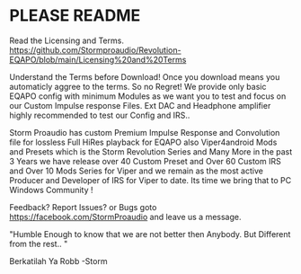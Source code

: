 # PLEASE README 
Read the Licensing and Terms. 
https://github.com/Stormproaudio/Revolution-EQAPO/blob/main/Licensing%20and%20Terms

Understand the Terms before Download!
Once you download means you automaticly aggree to the terms. So no Regret!
We provide only basic EQAPO config with minimum Modules as we want you to test
and focus on our Custom Impulse response Files. Ext DAC and Headphone amplifier
highly recommended to test our Config and IRS..

Storm Proaudio has custom Premium Impulse Response and Convolution file for lossless Full 
HiRes playback for EQAPO also Viper4android Mods and Presets which is the Storm Revolution Series
and Many More in the past 3 Years we have release over 40 Custom Preset and Over 60 Custom IRS and
Over 10 Mods Series for Viper and we remain as the most active Producer and Developer of IRS for Viper to date.
Its time we bring that to PC Windows Community !

Feedback? Report Issues? or Bugs goto https://facebook.com/StormProaudio and leave us a message.

"Humble Enough to know that we are not better then Anybody. But Different from the rest.. "

Berkatilah Ya Robb -Storm
